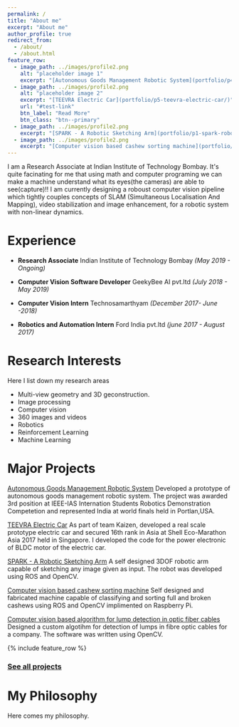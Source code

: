 ```yaml
---
permalink: /
title: "About me"
excerpt: "About me"
author_profile: true
redirect_from: 
  - /about/
  - /about.html
feature_row:
  - image_path: ../images/profile2.png
    alt: "placeholder image 1"
    excerpt: "[Autonomous Goods Management Robotic System](portfolio/p4-autonomous-goods-management-system/)"
  - image_path: ../images/profile2.png
    alt: "placeholder image 2"
    excerpt: "[TEEVRA Electric Car](portfolio/p5-teevra-electric-car/)"
    url: "#test-link"
    btn_label: "Read More"
    btn_class: "btn--primary"
  - image_path: ../images/profile2.png
    excerpt: "[SPARK - A Robotic Sketching Arm](portfolio/p1-spark-robotic-sketching-arm/)"
  - image_path: ../images/profile2.png
    excerpt: "[Computer vision based cashew sorting machine](portfolio/p2-cashew-sorting-machine/)"
---
```

I am a Research Associate at Indian Institute of Technology Bombay. It's quite facinating for me that using math and computer programing we can make a machine understand what its eyes(the cameras) are able to see(capture)!! I am currently designing a roboust computer vision pipeline which tightly couples concepts of SLAM (Simultaneous Localisation And Mapping), video stabilization and image enhancement, for a robotic system with non-linear dynamics.


Experience
==========
- **Research Associate** Indian Institute of Technology Bombay *(May 2019 - Ongoing)*

- **Computer Vision Software Developer** GeekyBee AI pvt.ltd *(July 2018 - May 2019)*

- **Computer Vision Intern** Technosamarthyam *(December 2017- June -2018)*

- **Robotics and Automation Intern** Ford India pvt.ltd *(june 2017 - August 2017)* 

Research Interests
==================
Here I list down my research areas
- Multi-view geometry and 3D geconstruction.
- Image processing 
- Computer vision
- 360 images and videos
- Robotics
- Reinforcement Learning
- Machine Learning


Major Projects
==============

[Autonomous Goods Management Robotic System](portfolio/p4-autonomous-goods-management-system/)
Developed a prototype of autonomous goods management robotic system. The project was awarded 3rd position at IEEE-IAS Internation Students Robotics Demonstration Competetion and represented India at world finals held in Portlan,USA.

[TEEVRA Electric Car](portfolio/p5-teevra-electric-car/) 
As part of team Kaizen, developed a real scale prototype electric car and secured 16th rank in Asia at Shell Eco-Marathon Asia 2017 held in Singapore. I developed the code for the power electronic of  BLDC motor of the electric car.

[SPARK - A Robotic Sketching Arm](portfolio/p1-spark-robotic-sketching-arm/) 
A self designed 3DOF robotic arm capable of sketching any image given as input. The robot was developed using ROS and OpenCV.

[Computer vision based cashew sorting machine](portfolio/p2-cashew-sorting-machine/) 
Self designed and fabricated machine capable of classifying and sorting full and broken cashews using ROS and OpenCV implimented on Raspberry Pi. 

[Computer vision based algorithm for lump detection in optic fiber cables](portfolio/p3-lump-detection-algorithm/)
Designed a custom algotihm for detection of lumps in fibre optic cables for a company. The software was written using OpenCV.


{% include feature_row %}


### [See all projects](/portfolio.html)



My Philosophy
=============
Here comes my philosophy.


